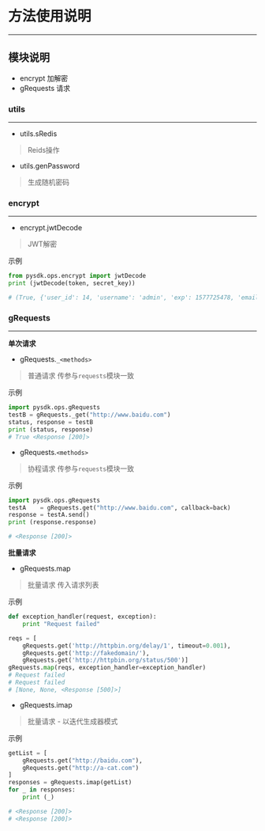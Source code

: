 
# 方法使用说明
---

## 模块说明

- encrypt	    加解密
- gRequests     请求

### utils
---

- utils.sRedis

> Reids操作

- utils.genPassword

> 生成随机密码


### encrypt
---

- encrypt.jwtDecode

> JWT解密

示例
```python
from pysdk.ops.encrypt import jwtDecode
print (jwtDecode(token, secret_key))

# (True, {'user_id': 14, 'username': 'admin', 'exp': 1577725478, 'email': 'a-ca7@139.com', 'uid': '10623', 'orig_iat': 1577696678})
```

### gRequests
---

**单次请求**

- gRequests.`_<methods>`

> 普通请求
> 传参与`requests`模块一致

示例
```python
import pysdk.ops.gRequests
testB = gRequests._get("http://www.baidu.com")
status, response = testB
print (status, response)
# True <Response [200]>
```


- gRequests.`<methods>`

> 协程请求
> 传参与`requests`模块一致

示例
```python
import pysdk.ops.gRequests
testA    = gRequests.get("http://www.baidu.com", callback=back)
response = testA.send()
print (response.response)

# <Response [200]>
```

**批量请求**

- gRequests.map

> 批量请求
> 传入请求列表

示例
```python
def exception_handler(request, exception):
    print "Request failed"

reqs = [
    gRequests.get('http://httpbin.org/delay/1', timeout=0.001),
    gRequests.get('http://fakedomain/'),
    gRequests.get('http://httpbin.org/status/500')]
gRequests.map(reqs, exception_handler=exception_handler)
# Request failed
# Request failed
# [None, None, <Response [500]>]
```

- gRequests.imap

> 批量请求 - 以迭代生成器模式


示例
```python
getList = [
    gRequests.get("http://baidu.com"),
    gRequests.get("http://a-cat.com")
]
responses = gRequests.imap(getList)
for _ in responses:
    print (_)

# <Response [200]>
# <Response [200]>
```



